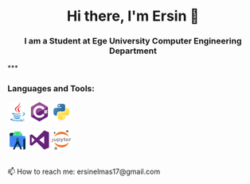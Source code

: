 <h1 align="center">Hi there, I'm Ersin 👋</h1>
<h3 align="center">I am a Student at Ege University Computer Engineering Department</h3>
***
<h3 align="left">Languages and Tools:</h3>
<p>
<img src="https://github.com/devicons/devicon/blob/master/icons/java/java-original.svg" alt="java" width="40" height="40"/>
<img src="https://github.com/devicons/devicon/blob/master/icons/csharp/csharp-original.svg" alt="csharp" width="40" height="40"/> 
<img src="https://github.com/devicons/devicon/blob/master/icons/python/python-original.svg" alt="python" width="40" height="40"/></p>
<p>
<img src="https://github.com/devicons/devicon/blob/master/icons/androidstudio/androidstudio-original.svg" alt="android studio" width="40" height="40"/>
<img src="https://github.com/devicons/devicon/blob/master/icons/visualstudio/visualstudio-plain.svg" alt="visual studio" width="40" height="40"/>
<img src="https://github.com/devicons/devicon/blob/master/icons/jupyter/jupyter-original-wordmark.svg" alt="jupyter" width="40" height="40"/>
</p>
<br>
📫 How to reach me: ersinelmas17@gmail.com
<!--
**ErsinElmas/ErsinElmas** is a ✨ _special_ ✨ repository because its `README.md` (this file) appears on your GitHub profile.

Here are some ideas to get you started:

- 🔭 I’m currently working on 
- 🌱 I’m currently learning ...
- 👯 I’m looking to collaborate on ...
- 🤔 I’m looking for help with ...
- 💬 Ask me about ...
📫 How to reach me: ersinelmas17@gmail.com
- 😄 Pronouns: ...
- ⚡ Fun fact: ...
-->
